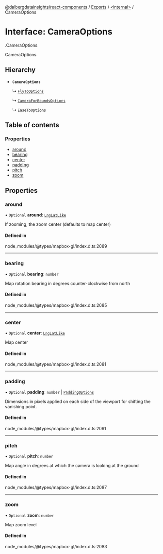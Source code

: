 [@dalbergdatainsights/react-components](../README.md) / [Exports](../modules.md) / [<internal\>](../modules/internal_.md) / CameraOptions

# Interface: CameraOptions

[<internal>](../modules/internal_.md).CameraOptions

CameraOptions

## Hierarchy

- **`CameraOptions`**

  ↳ [`FlyToOptions`](internal_.FlyToOptions.md)

  ↳ [`CameraForBoundsOptions`](internal_.CameraForBoundsOptions.md)

  ↳ [`EaseToOptions`](internal_.EaseToOptions.md)

## Table of contents

### Properties

- [around](internal_.CameraOptions.md#around)
- [bearing](internal_.CameraOptions.md#bearing)
- [center](internal_.CameraOptions.md#center)
- [padding](internal_.CameraOptions.md#padding)
- [pitch](internal_.CameraOptions.md#pitch)
- [zoom](internal_.CameraOptions.md#zoom)

## Properties

### around

• `Optional` **around**: [`LngLatLike`](../modules/internal_.md#lnglatlike)

If zooming, the zoom center (defaults to map center)

#### Defined in

node_modules/@types/mapbox-gl/index.d.ts:2089

___

### bearing

• `Optional` **bearing**: `number`

Map rotation bearing in degrees counter-clockwise from north

#### Defined in

node_modules/@types/mapbox-gl/index.d.ts:2085

___

### center

• `Optional` **center**: [`LngLatLike`](../modules/internal_.md#lnglatlike)

Map center

#### Defined in

node_modules/@types/mapbox-gl/index.d.ts:2081

___

### padding

• `Optional` **padding**: `number` \| [`PaddingOptions`](internal_.PaddingOptions.md)

Dimensions in pixels applied on each side of the viewport for shifting the vanishing point.

#### Defined in

node_modules/@types/mapbox-gl/index.d.ts:2091

___

### pitch

• `Optional` **pitch**: `number`

Map angle in degrees at which the camera is looking at the ground

#### Defined in

node_modules/@types/mapbox-gl/index.d.ts:2087

___

### zoom

• `Optional` **zoom**: `number`

Map zoom level

#### Defined in

node_modules/@types/mapbox-gl/index.d.ts:2083
